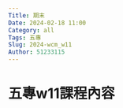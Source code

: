 ```yaml
---
Title: 期末
Date: 2024-02-18 11:00
Category: all
Tags: 五專
Slug: 2024-wcm_w11
Author: 51233115
---
```



<!-- PELICAN_END_SUMMARY -->







# 五專w11課程內容